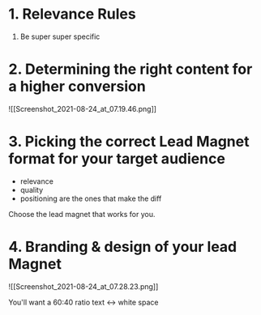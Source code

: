 # 1. Relevance Rules

1. Be super super specific

  

# 2. Determining the right content for a higher conversion

![[Screenshot_2021-08-24_at_07.19.46.png]]

  

# 3. Picking the correct Lead Magnet format for your target audience

- relevance
- quality
- positioning are the ones that make the diff

  

Choose the lead magnet that works for you.

  

  

# 4. Branding & design of your lead Magnet

![[Screenshot_2021-08-24_at_07.28.23.png]]

You'll want a 60:40 ratio text ↔ white space